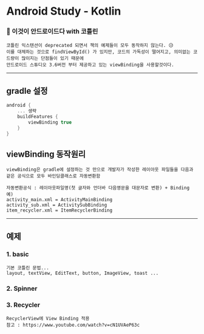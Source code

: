 
# Android Study - Kotlin   

### 📗 이것이 안드로이드다 with 코틀린  
 
    코틀린 익스텐션이 deprecated 되면서 책의 예제들이 모두 동작하지 않는다. 😥
    이를 대체하는 것으로 findViewById() 가 있지만, 코드의 가독성이 떨어지고, 의미없는 코드량이 많이지는 단점들이 있기 때문에
    안드로이드 스튜디오 3.6버전 부터 제공하고 있는 viewBinding을 사용할것이다.
    
---

## gradle 설정
```kotlin
android {
    ... 생략
    buildFeatures {
        viewBinding true
    }
}
```

## viewBinding 동작원리
    viewBinding은 gradle에 설정하는 것 만으로 개발자가 작성한 레이아웃 파일들을 다음과 같은 공식으로 모두 바인딩클래스로 자동변환함

    자동변환공식 : 레이아웃파일명(첫 글자와 언더바 다음영문을 대문자로 변환) + Binding
    예)
    activity_main.xml = ActivityMainBinding
    activity_sub.xml = ActivitySubBinding
    item_recycler.xml = ItemRecyclerBinding
    
    
---
## 예제

### 1. basic  
    기본 코틀린 문법...
    layout, textView, EditText, button, ImageView, toast ...

### 2. Spinner


### 3. Recycler
    RecyclerView에 View Binding 적용
    참고 : https://www.youtube.com/watch?v=cN1UVAeP63c
